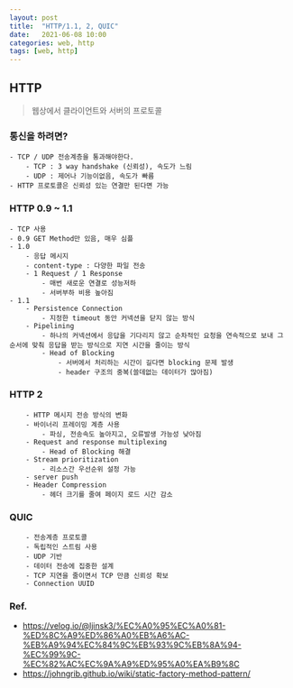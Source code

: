 ```yaml
---
layout: post
title:  "HTTP/1.1, 2, QUIC"
date:   2021-06-08 10:00
categories: web, http
tags: [web, http]
---
```


## HTTP

> 웹상에서 클라이언트와 서버의 프로토콜

### 통신을 하려면?
    - TCP / UDP 전송계층을 통과해야한다.
        - TCP : 3 way handshake (신뢰성), 속도가 느림
        - UDP : 제어나 기능이없음, 속도가 빠름
    - HTTP 프로토콜은 신뢰성 있는 연결만 된다면 가능

### HTTP 0.9 ~ 1.1
    - TCP 사용
    - 0.9 GET Method만 있음, 매우 심플
    - 1.0 
        - 응답 메시지
        - content-type : 다양한 파일 전송
        - 1 Request / 1 Response
            - 매번 새로운 연결로 성능저하
            - 서버부하 비용 높아짐
    - 1.1
        - Persistence Connection
            - 지정한 timeout 동안 커넥션을 닫지 않는 방식
        - Pipelining
            - 하나의 커넥션에서 응답을 기다리지 않고 순차적인 요청을 연속적으로 보내 그 순서에 맞춰 응답을 받는 방식으로 지연 시간을 줄이는 방식
            - Head of Blocking
                - 서버에서 처리하는 시간이 길다면 blocking 문제 발생
                - header 구조의 중복(쓸데없는 데이터가 많아짐) 
                
### HTTP 2
        - HTTP 메시지 전송 방식의 변화
        - 바이너리 프레이밍 계층 사용
            - 파싱, 전송속도 높아지고, 오류발생 가능성 낮아짐
        - Request and response multiplexing
            - Head of Blocking 해결
        - Stream prioritization
            - 리소스간 우선순위 설정 가능
        - server push
        - Header Compression
            - 헤더 크기를 줄여 페이지 로드 시간 감소
        
### QUIC
        - 전송계층 프로토콜
        - 독립적인 스트림 사용
        - UDP 기반
        - 데이터 전송에 집중한 설계
        - TCP 지연을 줄이면서 TCP 만큼 신뢰성 확보
        - Connection UUID


 ### Ref.
* <https://velog.io/@ljinsk3/%EC%A0%95%EC%A0%81-%ED%8C%A9%ED%86%A0%EB%A6%AC-%EB%A9%94%EC%84%9C%EB%93%9C%EB%8A%94-%EC%99%9C-%EC%82%AC%EC%9A%A9%ED%95%A0%EA%B9%8C>
* <https://johngrib.github.io/wiki/static-factory-method-pattern/>